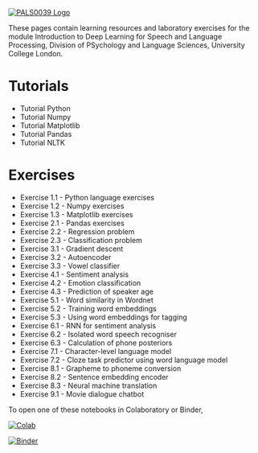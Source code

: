 [![PALS0039 Logo](https://www.phon.ucl.ac.uk/courses/pals0039/images/pals0039logo.png)](https://www.phon.ucl.ac.uk/courses/pals0039/)

These pages contain learning resources and laboratory exercises for the module Introduction to Deep Learning for Speech and Language Processing, Division of PSychology and Language Sciences, University College London.

# Tutorials

* Tutorial Python
* Tutorial Numpy
* Tutorial Matplotlib
* Tutorial Pandas
* Tutorial NLTK

# Exercises

* Exercise 1.1 - Python language exercises
* Exercise 1.2 - Numpy exercises
* Exercise 1.3 - Matplotlib exercises
* Exercise 2.1 - Pandas exercises
* Exercise 2.2 - Regression problem
* Exercise 2.3 - Classification problem
* Exercise 3.1 - Gradient descent
* Exercise 3.2 - Autoencoder
* Exercise 3.3 - Vowel classifier
* Exercise 4.1 - Sentiment analysis
* Exercise 4.2 - Emotion classification
* Exercise 4.3 - Prediction of speaker age
* Exercise 5.1 - Word similarity in Wordnet
* Exercise 5.2 - Training word embeddings
* Exercise 5.3 - Using word embeddings for tagging
* Exercise 6.1 - RNN for sentiment analysis
* Exercise 6.2 - Isolated word speech recogniser
* Exercise 6.3 - Calculation of phone posteriors
* Exercise 7.1 - Character-level language model
* Exercise 7.2 - Cloze task predictor using word language model
* Exercise 8.1 - Grapheme to phoneme conversion
* Exercise 8.2 - Sentence embedding encoder
* Exercise 8.3 - Neural machine translation
* Exercise 9.1 - Movie dialogue chatbot

To open one of these notebooks in Colaboratory or Binder, 

[![Colab](https://colab.research.google.com/assets/colab-badge.svg)](https://colab.research.google.com/)

[![Binder](https://mybinder.org/badge_logo.svg)](https://mybinder.org/v2/gh/mhuckvale/pals0039/master)

